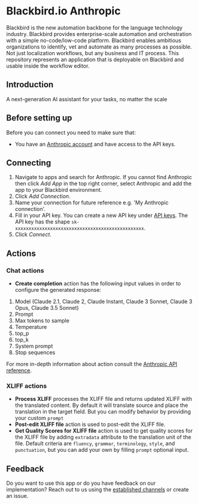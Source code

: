 # Blackbird.io Anthropic

Blackbird is the new automation backbone for the language technology industry. Blackbird provides enterprise-scale automation and orchestration with a simple no-code/low-code platform. Blackbird enables ambitious organizations to identify, vet and automate as many processes as possible. Not just localization workflows, but any business and IT process. This repository represents an application that is deployable on Blackbird and usable inside the workflow editor.

## Introduction

<!-- begin docs -->

A next-generation AI assistant for your tasks, no matter the scale

## Before setting up

Before you can connect you need to make sure that:

- You have an [Anthropic account](https://console.anthropic.com) and have access to the API keys.

## Connecting

1. Navigate to apps and search for Anthropic. If you cannot find Anthropic then click _Add App_ in the top right corner, select Anthropic and add the app to your Blackbird environment.
2. Click _Add Connection_.
3. Name your connection for future reference e.g. 'My Anthropic connection'.
4. Fill in your API key. You can create a new API key under [API keys](https://console.anthropic.com/account/keys). The API key has the shape `sk-xxxxxxxxxxxxxxxxxxxxxxxxxxxxxxxxxxxxxxxxxxxxxxxx`.
5. Click _Connect_.

## Actions

### Chat actions

- **Create completion** action has the following input values in order to configure the generated response:
1. Model (Claude 2.1, Claude 2, Claude Instant, Claude 3 Sonnet, Claude 3 Opus, Claude 3.5 Sonnet)
2. Prompt
3. Max tokens to sample
4. Temperature
5. top_p
6. top_k
7. System prompt 
8. Stop sequences

For more in-depth information about action consult the [Anthropic API reference](https://docs.anthropic.com/claude/docs).

### XLIFF actions

- **Process XLIFF** processes the XLIFF file and returns updated XLIFF with the translated content. By default it will translate source and place the translation in the target field. But you can modify behavior by providing your custom `prompt`
- **Post-edit XLIFF file** action is used to post-edit the XLIFF file.
- **Get Quality Scores for XLIFF file** action is used to get quality scores for the XLIFF file by adding `extradata` attribute to the translation unit of the file. Default criteria are `fluency`, `grammar`, `terminology`, `style`, and `punctuation`, but you can add your own by filling `prompt` optional input.

## Feedback

Do you want to use this app or do you have feedback on our implementation? Reach out to us using the [established channels](https://www.blackbird.io/) or create an issue.

<!-- end docs -->
